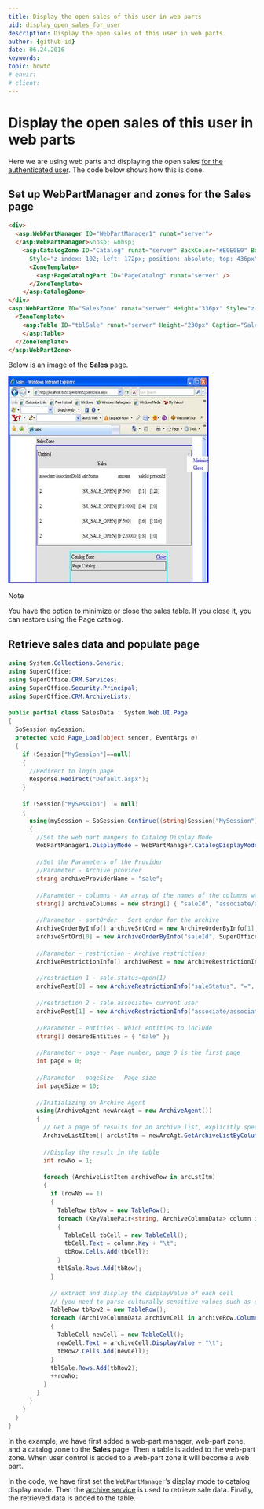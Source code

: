 ```yaml
---
title: Display the open sales of this user in web parts
uid: display_open_sales_for_user
description: Display the open sales of this user in web parts
author: {github-id}
date: 06.24.2016
keywords:
topic: howto
# envir:
# client:
---
```


# Display the open sales of this user in web parts

Here we are using web parts and displaying the open sales [for the authenticated user][1]. The code below shows how this is done.

## Set up WebPartManager and zones for the Sales page

```html
<div>
  <asp:WebPartManager ID="WebPartManager1" runat="server">
  </asp:WebPartManager>&nbsp; &nbsp;
    <asp:CatalogZone ID="Catalog" runat="server" BackColor="#E0E0E0" BorderColor="Cyan" BorderStyle="Double" Height="71px"
      Style="z-index: 102; left: 172px; position: absolute; top: 436px" Width="393px">
      <ZoneTemplate>
        <asp:PageCatalogPart ID="PageCatalog" runat="server" />
      </ZoneTemplate>
    </asp:CatalogZone>
</div>
<asp:WebPartZone ID="SalesZone" runat="server" Height="336px" Style="z-index: 101;left: 81px; position: absolute; top: 48px" Width="556px" BorderColor="Blue">
  <ZoneTemplate>
    <asp:Table ID="tblSale" runat="server" Height="230px" Caption="Sales" BorderColor="Blue" CaptionAlign="Top" Width="454px">
    </asp:Table>
  </ZoneTemplate>
</asp:WebPartZone>
```

Below is an image of the **Sales** page.

![03][img1]

> [!NOTE]
> You have the option to minimize or close the sales table. If you close it, you can restore using the Page catalog.

## Retrieve sales data and populate page

```csharp
using System.Collections.Generic;
using SuperOffice;
using SuperOffice.CRM.Services;
using SuperOffice.Security.Principal;
using SuperOffice.CRM.ArchiveLists;

public partial class SalesData : System.Web.UI.Page
{
  SoSession mySession;
  protected void Page_Load(object sender, EventArgs e)
  {
    if (Session["MySession"]==null)
    {
      //Redirect to login page
      Response.Redirect("Default.aspx");
    }

    if (Session["MySession"] != null)
    {
      using(mySession = SoSession.Continue((string)Session["MySession"]))
      {
        //Set the web part mangers to Catalog Display Mode
        WebPartManager1.DisplayMode = WebPartManager.CatalogDisplayMode;

        //Set the Parameters of the Provider
        //Parameter - Archive provider
        string archiveProviderName = "sale";

        //Parameter - columns - An array of the names of the columns wanted.
        string[] archiveColumns = new string[] { "saleId", "associate/associateDbId", "personId", "saleDate", "amount", "saleStatus" };

        //Parameter - sortOrder - Sort order for the archive
        ArchiveOrderByInfo[] archiveSrtOrd = new ArchiveOrderByInfo[1];
        archiveSrtOrd[0] = new ArchiveOrderByInfo("saleId", SuperOffice.Util.OrderBySortType.ASC);

        //Parameter - restriction - Archive restrictions
        ArchiveRestrictionInfo[] archiveRest = new ArchiveRestrictionInfo[2];

        //restriction 1 - sale.status=open(1)
        archiveRest[0] = new ArchiveRestrictionInfo("saleStatus", "=", "1");

        //restriction 2 - sale.associate= current user
        archiveRest[1] = new ArchiveRestrictionInfo("associate/associateDbId", "=", SoContext.CurrentPrincipal.AssociateId.ToString());

        //Parameter - entities - Which entities to include
        string[] desiredEntities = { "sale" };

        //Parameter - page - Page number, page 0 is the first page
        int page = 0;

        //Parameter - pageSize - Page size
        int pageSize = 10;

        //Initializing an Archive Agent
        using(ArchiveAgent newArcAgt = new ArchiveAgent())
        {
          // Get a page of results for an archive list, explicitly specifying the restrictions, orderby and chosen columns
          ArchiveListItem[] arcLstItm = newArcAgt.GetArchiveListByColumns(archiveProviderName, archiveColumns, archiveSrtOrd, archiveRest, desiredEntities,page,  pageSize);

          //Display the result in the table
          int rowNo = 1;

          foreach (ArchiveListItem archiveRow in arcLstItm)
          {
            if (rowNo == 1)
            {
              TableRow tbRow = new TableRow();
              foreach (KeyValuePair<string, ArchiveColumnData> column in archiveRow.ColumnData)
              {
                TableCell tbCell = new TableCell();
                tbCell.Text = column.Key + "\t";
                tbRow.Cells.Add(tbCell);
              }
              tblSale.Rows.Add(tbRow);
            }

            // extract and display the displayValue of each cell
            // (you need to parse culturally sensitive values such as dates to get the correct client display format)
            TableRow tbRow2 = new TableRow();
            foreach (ArchiveColumnData archiveCell in archiveRow.ColumnData.Values)
            {
              TableCell newCell = new TableCell();
              newCell.Text = archiveCell.DisplayValue + "\t";
              tbRow2.Cells.Add(newCell);
            }
            tblSale.Rows.Add(tbRow2);
            ++rowNo;
          }
        }
      }
    }
  }
}
```

In the example, we have first added a web-part manager, web-part zone, and a catalog zone to the **Sales** page. Then a table is added to the web-part zone. When user control is added to a web-part zone it will become a web part.

In the code, we have first set the `WebPartManager`’s display mode to catalog display mode. Then the [archive service][2] is used to retrieve sale data. Finally, the retrieved data is added to the table.

<!-- Referenced links -->
[1]: authenticate-user.md
[2]: ../../search/iarchiveagent/iarchiveagent.md

<!-- Referenced images -->
[img1]: media/image003.jpg
